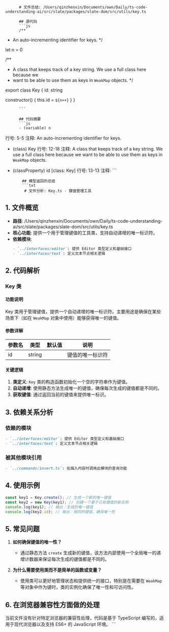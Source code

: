 
          # 文件总结: /Users/qinzhenxin/Documents/own/Daily/ts-code-understanding-ai/src/slate/packages/slate-dom/src/utils/key.ts

          ## 源代码
          ```js
          /**
 * An auto-incrementing identifier for keys.
 */

let n = 0

/**
 * A class that keeps track of a key string. We use a full class here because we
 * want to be able to use them as keys in `WeakMap` objects.
 */

export class Key {
  id: string

  constructor() {
    this.id = `${n++}`
  }
}

          ```

          ## 代码摘要
          ```js
          - (variable) n
  行号: 5-5
  注释: An auto-incrementing identifier for keys.

- (class) Key
  行号: 12-18
  注释: A class that keeps track of a key string. We use a full class here because we
want to be able to use them as keys in `WeakMap` objects.

- (classProperty) id [class: Key]
  行号: 13-13
  注释: 
          ```

          ## 模型返回的总结
          ```txt
           # 文件分析: Key.ts - 键值管理工具

## 1. 文件概览
- **路径**: /Users/qinzhenxin/Documents/own/Daily/ts-code-understanding-ai/src/slate/packages/slate-dom/src/utils/key.ts
- **核心功能**: 提供一个用于管理键值的工具类，支持自动递增的唯一标识符。
- **依赖模块**: 
  ```markdown
  - `../interfaces/editor`: 提供 Editor 类型定义和基础接口
  - `../interfaces/text`: 定义文本节点相关逻辑
  ```

## 2. 代码解析
### Key 类
#### 功能说明
Key 类用于管理键值，提供一个自动递增的唯一标识符。主要用途是确保在某些场景下（如在 `WeakMap` 对象中使用）能够获得唯一的键值。

#### 参数详解
| 参数名 | 类型   | 默认值 | 说明             |
|--------|--------|--------|------------------|
| id     | string |        | 键值的唯一标识符 |

#### 关键逻辑
1. **类定义**: `Key` 类的构造函数初始化一个空的字符串作为键值。
2. **自动递增**: 使用静态方法生成唯一的键值，确保每次生成的键值都是不同的。
3. **获取键值**: 通过返回当前的键值来提供唯一标识。

## 3. 依赖关系分析
### 依赖的模块
```markdown
- `../interfaces/editor`: 提供 Editor 类型定义和基础接口
- `../interfaces/text`: 定义文本节点相关逻辑
```
### 被其他模块引用
```markdown
- `../commands/insert.ts`: 在插入内容时调用此模块的查询功能
```

## 4. 使用示例
```typescript
const key1 = Key.create(); // 生成一个新的唯一键值
const key2 = new Key(key1); // 创建一个基于已有键值的新实例
console.log(key1); // 输出：生成的唯一键值
console.log(key2.id); // 输出：相同的键值，确保唯一性
```

## 5. 常见问题
1. **如何确保键值的唯一性？**
   - 通过静态方法 `create` 生成新的键值，该方法内部使用一个全局唯一的递增计数器来保证每次生成的键值都是不同的。

2. **为什么需要使用类而不是简单的函数或变量？**
   - 使用类可以更好地管理状态和提供统一的接口，特别是在需要在 `WeakMap` 等对象中作为键时，类的实例化确保了唯一性和可访问性。

## 6. 在浏览器兼容性方面做的处理
当前文件没有针对特定浏览器的兼容性处理，代码是基于 TypeScript 编写的，适用于现代浏览器以及支持 ES6+ 的 JavaScript 环境。
          ```
        